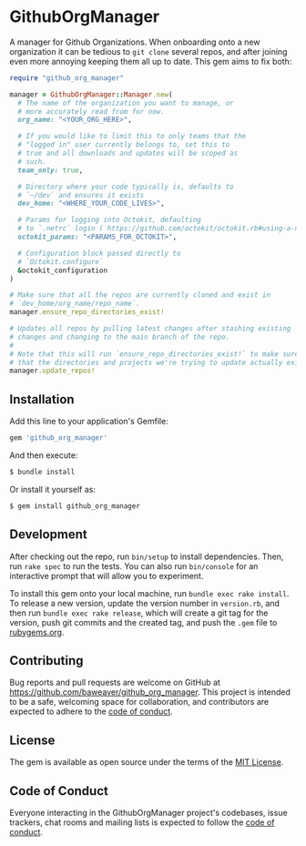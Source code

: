 # GithubOrgManager

A manager for Github Organizations. When onboarding onto a new organization it can be tedious to `git clone` several repos, and after joining even more annoying keeping them all up to date. This gem aims to fix both:

```ruby
require "github_org_manager"

manager = GithubOrgManager::Manager.new(
  # The name of the organization you want to manage, or
  # more accurately read from for now.
  org_name: "<YOUR_ORG_HERE>",

  # If you would like to limit this to only teams that the
  # "logged in" user currently belongs to, set this to
  # true and all downloads and updates will be scoped as
  # such.
  team_only: true,

  # Directory where your code typically is, defaults to
  # `~/dev` and ensures it exists
  dev_home: "<WHERE_YOUR_CODE_LIVES>",

  # Params for logging into Octokit, defaulting
  # to `.netrc` login ( https://github.com/octokit/octokit.rb#using-a-netrc-file )
  octokit_params: "<PARAMS_FOR_OCTOKIT>",

  # Configuration block passed directly to
  # `Octokit.configure`
  &octokit_configuration
)

# Make sure that all the repos are currently cloned and exist in
# `dev_home/org_name/repo_name`.
manager.ensure_repo_directories_exist!

# Updates all repos by pulling latest changes after stashing existing
# changes and changing to the main branch of the repo.
#
# Note that this will run `ensure_repo_directories_exist!` to make sure
# that the directories and projects we're trying to update actually exist
manager.update_repos!
```

## Installation

Add this line to your application's Gemfile:

```ruby
gem 'github_org_manager'
```

And then execute:

```sh
$ bundle install
```

Or install it yourself as:

```sh
$ gem install github_org_manager
```

## Development

After checking out the repo, run `bin/setup` to install dependencies. Then, run `rake spec` to run the tests. You can also run `bin/console` for an interactive prompt that will allow you to experiment.

To install this gem onto your local machine, run `bundle exec rake install`. To release a new version, update the version number in `version.rb`, and then run `bundle exec rake release`, which will create a git tag for the version, push git commits and the created tag, and push the `.gem` file to [rubygems.org](https://rubygems.org).

## Contributing

Bug reports and pull requests are welcome on GitHub at https://github.com/baweaver/github_org_manager. This project is intended to be a safe, welcoming space for collaboration, and contributors are expected to adhere to the [code of conduct](https://github.com/baweaver/github_org_manager/blob/main/CODE_OF_CONDUCT.md).

## License

The gem is available as open source under the terms of the [MIT License](https://opensource.org/licenses/MIT).

## Code of Conduct

Everyone interacting in the GithubOrgManager project's codebases, issue trackers, chat rooms and mailing lists is expected to follow the [code of conduct](https://github.com/baweaver/github_org_manager/blob/main/CODE_OF_CONDUCT.md).
